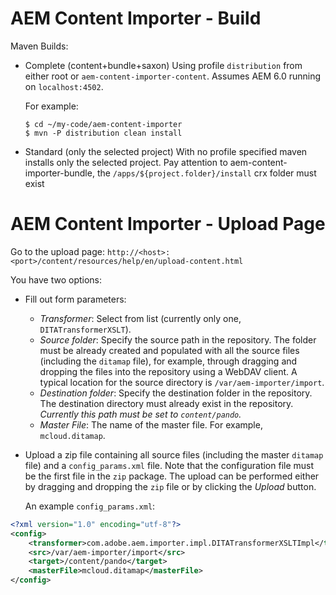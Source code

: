 # AEM Content Importer - Build

Maven Builds:

* Complete (content+bundle+saxon)
  Using profile `distribution` from either root or `aem-content-importer-content`.
  Assumes AEM 6.0 running on `localhost:4502`.

  For example:

  ```
  $ cd ~/my-code/aem-content-importer
  $ mvn -P distribution clean install
  ```

* Standard (only the selected project)
  With no profile specified maven installs only the selected project.
  Pay attention to aem-content-importer-bundle, the `/apps/${project.folder}/install` crx folder must exist


# AEM Content Importer -  Upload Page
Go to the upload page: `http://<host>:<port>/content/resources/help/en/upload-content.html`

You have two options:

* Fill out form parameters:
    * *Transformer*: Select from list (currently only one, `DITATransformerXSLT`).
	* *Source folder*: Specify the source path in the repository. The folder must be already created and populated with
	  all the source files (including the `ditamap` file), for example, through dragging and dropping the files into
	  the repository using a WebDAV client. A typical location for the source directory is `/var/aem-importer/import`.
	* *Destination folder*: Specify the destination folder in the repository. The destination directory must already exist
	  in the repository. *Currently this path must be set to `content/pando`.*
	* *Master File*: The name of the master file. For example, `mcloud.ditamap`.

* Upload a zip file containing all source files (including the master `ditamap` file) and a
  `config_params.xml` file. Note that the configuration file must be the first file in the `zip` package.
  The upload can be performed either by dragging and dropping the `zip` file or by clicking the *Upload* button.

  An example `config_params.xml`:

```xml
<?xml version="1.0" encoding="utf-8"?>
<config>
    <transformer>com.adobe.aem.importer.impl.DITATransformerXSLTImpl</transformer>
    <src>/var/aem-importer/import</src>
    <target>/content/pando</target>
    <masterFile>mcloud.ditamap</masterFile>
</config>
```



